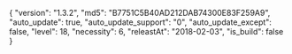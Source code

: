 {
  "version": "1.3.2",
  "md5": "B7751C5B40AD212DAB74300E83F259A9",
  "auto_update": true,
  "auto_update_support": "0",
  "auto_update_except": false,
  "level": 18,
  "necessity": 6,
  "releastAt": "2018-02-03",
  "is_build": false
}

